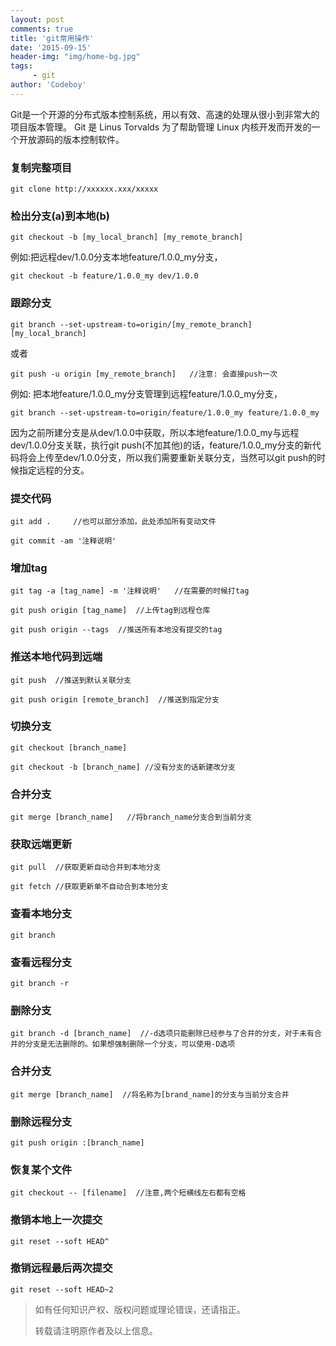 ```yaml
---
layout: post
comments: true
title: 'git常用操作'
date: '2015-09-15'
header-img: "img/home-bg.jpg"
tags:
     - git
author: 'Codeboy'
---
```


Git是一个开源的分布式版本控制系统，用以有效、高速的处理从很小到非常大的项目版本管理。 Git 是 Linus Torvalds 为了帮助管理 Linux 内核开发而开发的一个开放源码的版本控制软件。


### 复制完整项目

	git clone http://xxxxxx.xxx/xxxxx

### 检出分支(a)到本地(b)
	
	git checkout -b [my_local_branch] [my_remote_branch]

例如:把远程dev/1.0.0分支本地feature/1.0.0_my分支，

	git checkout -b feature/1.0.0_my dev/1.0.0

### 跟踪分支

	git branch --set-upstream-to=origin/[my_remote_branch] [my_local_branch]

或者

	git push -u origin [my_remote_branch]   //注意: 会直接push一次

例如: 把本地feature/1.0.0\_my分支管理到远程feature/1.0.0\_my分支，

	git branch --set-upstream-to=origin/feature/1.0.0_my feature/1.0.0_my 

因为之前所建分支是从dev/1.0.0中获取，所以本地feature/1.0.0_my与远程dev/1.0.0分支关联，执行git push(不加其他)的话，feature/1.0.0\_my分支的新代码将会上传至dev/1.0.0分支，所以我们需要重新关联分支，当然可以git push的时候指定远程的分支。

### 提交代码

	git add .     //也可以部分添加，此处添加所有变动文件
	
	git commit -am '注释说明'

### 增加tag

	git tag -a [tag_name] -m '注释说明'   //在需要的时候打tag

	git push origin [tag_name]  //上传tag到远程仓库

	git push origin --tags  //推送所有本地没有提交的tag

### 推送本地代码到远端

	git push  //推送到默认关联分支

	git push origin [remote_branch]  //推送到指定分支

### 切换分支

	git checkout [branch_name]

	git checkout -b [branch_name] //没有分支的话新建改分支

### 合并分支

	git merge [branch_name]   //将branch_name分支合到当前分支

### 获取远端更新

	git pull  //获取更新自动合并到本地分支
	
	git fetch //获取更新单不自动合到本地分支

### 查看本地分支

	git branch

### 查看远程分支

	git branch -r

### 删除分支

	git branch -d [branch_name]  //-d选项只能删除已经参与了合并的分支，对于未有合并的分支是无法删除的。如果想强制删除一个分支，可以使用-D选项

### 合并分支

	git merge [branch_name]  //将名称为[brand_name]的分支与当前分支合并

### 删除远程分支

	git push origin :[branch_name]

### 恢复某个文件

	git checkout -- [filename]  //注意,两个短横线左右都有空格
	
### 撤销本地上一次提交

	git reset --soft HEAD^ 
	
### 撤销远程最后两次提交
	
	git reset --soft HEAD~2 


> 如有任何知识产权、版权问题或理论错误，还请指正。
>
> 转载请注明原作者及以上信息。
